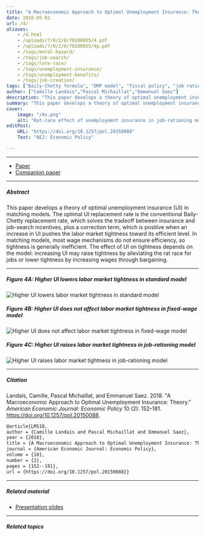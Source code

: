 ```yaml
---
title: "A Macroeconomic Approach to Optimal Unemployment Insurance: Theory" 
date: 2018-05-01
url: /4/
aliases:
    - /4.html
    - /uploads/7/0/2/0/70200055/4.pdf
    - /uploads/7/0/2/0/70200055/4p.pdf
    - /tags/moral-hazard/
    - /tags/job-search/
    - /tags/rate-race/
    - /tags/unemployment-insurance/
    - /tags/unemployment-benefits/
    - /tags/job-creation/
tags: ["Baily-Chetty formula", "DMP model", "fiscal policy", "job rationing", "matching model", "market tightness", "sufficient statistics", "unemployment", "wage rigidity"]
author: ["Camille Landais","Pascal Michaillat","Emmanuel Saez"]
description: "This paper develops a theory of optimal unemployment insurance in matching models. Published in AEJ Policy, 2018." 
summary: "This paper develops a theory of optimal unemployment insurance in matching models. It derives a sufficient-statistic formula for optimal unemployment insurance, which is useful to determine the optimal cyclicality of unemployment insurance." 
cover:
    image: "/4s.png"
    alt: "Rat-race effect of unemployment insurance in job-rationing model"
editPost:
    URL: "https://doi.org/10.1257/pol.20150088"
    Text: "AEJ: Economic Policy"

---
```


---

+ [Paper](/4.pdf)
+ [Companion paper](/5/)

---

##### Abstract

This paper develops a theory of optimal unemployment insurance (UI) in matching models. The optimal UI replacement rate is the conventional Baily-Chetty replacement rate, which solves the tradeoff between insurance and job-search incentives, plus a correction term, which is positive when an increase in UI pushes the labor market tightness toward its efficient level. In matching models, most wage mechanisms do not ensure efficiency, so tightness is generally inefficient. The effect of UI on tightness depends on the model: increasing UI may raise tightness by alleviating the rat race for jobs or lower tightness by increasing wages through bargaining.

---

##### Figure 4A: Higher UI lowers labor market tightness in standard model

![Higher UI lowers labor market tightness in standard model](/4a.png)

##### Figure 4B: Higher UI does not affect labor market tightness in fixed-wage model

![Higher UI does not affect labor market tightness in fixed-wage model](/4b.png)

##### Figure 4C: Higher UI raises labor market tightness in job-rationing model

![Higher UI raises labor market tightness in job-rationing model](/4c.png)

---

##### Citation

Landais, Camille, Pascal Michaillat, and Emmanuel Saez. 2018. "A Macroeconomic Approach to Optimal Unemployment Insurance: Theory." *American Economic Journal: Economic Policy* 10 (2): 152–181. https://doi.org/10.1257/pol.20150088.

```latex
@article{LMS18,
author = {Camille Landais and Pascal Michaillat and Emmanuel Saez},
year = {2018},
title = {A Macroeconomic Approach to Optimal Unemployment Insurance: Theory},
journal = {American Economic Journal: Economic Policy},
volume = {10},
number = {2},
pages = {152--181},
url = {https://doi.org/10.1257/pol.20150088}}
```

---

##### Related material

+ [Presentation slides](/4p.pdf)

---

##### Related topics
